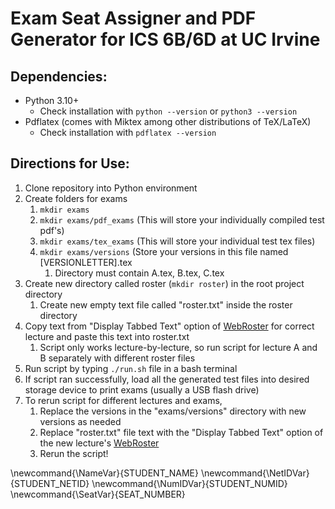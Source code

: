 # Exam Seat Assigner and PDF Generator for ICS 6B/6D at UC Irvine

## Dependencies:
- Python 3.10+
    - Check installation with ``python --version`` or ``python3 --version``
- Pdflatex (comes with Miktex among other distributions of TeX/LaTeX)
    - Check installation with ``pdflatex --version``

## Directions for Use:
1. Clone repository into Python environment
2. Create folders for exams
    1. ``mkdir exams``
    2. ``mkdir exams/pdf_exams`` (This will store your individually compiled test pdf's)
    3. ``mkdir exams/tex_exams`` (This will store your individual test tex files)
    4. ``mkdir exams/versions`` (Store your versions in this file named [VERSIONLETTER].tex
        1. Directory must contain A.tex, B.tex, C.tex
3. Create new directory called roster (``mkdir roster``) in the root project directory
    1. Create new empty text file called "roster.txt" inside the roster directory
4. Copy text from "Display Tabbed Text" option of [WebRoster](https://www.reg.uci.edu/perl/WebRoster) for correct lecture and paste this text into roster.txt
    1. Script only works lecture-by-lecture, so run script for lecture A and B separately with different roster files
5. Run script by typing ``./run.sh`` file in a bash terminal
6. If script ran successfully, load all the generated test files into desired storage device to print exams (usually a USB flash drive)
7. To rerun script for different lectures and exams,
    1. Replace the versions in the "exams/versions" directory with new versions as needed
    2. Replace "roster.txt" file text with the "Display Tabbed Text" option of the new lecture's [WebRoster](https://www.reg.uci.edu/perl/WebRoster)
    3. Rerun the script!

\newcommand{\NameVar}{STUDENT_NAME}
\newcommand{\NetIDVar}{STUDENT_NETID}
\newcommand{\NumIDVar}{STUDENT_NUMID}
\newcommand{\SeatVar}{SEAT_NUMBER}